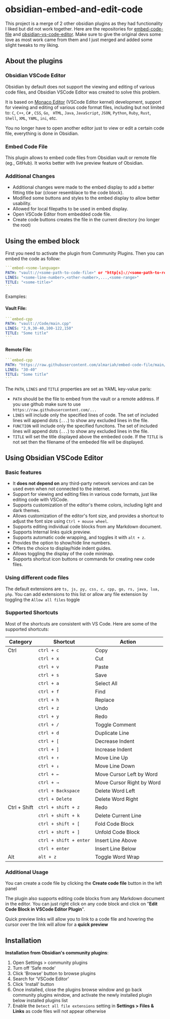 # obsidian-embed-and-edit-code

This project is a merge of 2 other obsidian plugins as they had functionality I liked but did not work together. 
Here are the repositories for [embed-code-file](https://github.com/almariah/embed-code-file) and [obsidian-vs-code-editor](https://github.com/sunxvming/obsidian-vscode-editor/tree/main). 
Make sure to give the original devs some love as most work came from them and I just merged and added some slight tweaks to my liking.

## About the plugins

### Obsidian VSCode Editor
Obsidian by default does not support the viewing and editing of various code files, and Obsidian VSCode Editor was created to solve this problem. 

It is based on [Monaco Editor](https://microsoft.github.io/monaco-editor/) (VSCode Editor kernel) development, support for viewing and editing of various code format files, including but not limited to: ` C `, `C++`, `C#` , ` CSS `, ` Go `, ` HTML`, `Java`, `JavaScript`, `JSON`, `Python`, `Ruby`, `Rust`, `Shell`, `XML`, `YAML`, `ini`, etc.

You no longer have to open another editor just to view or edit a certain code file, everything is done in Obsidian.

### Embed Code File
This plugin allows to embed code files from Obsidian vault or remote file (eg., GitHub). It works better with live preview feature of Obsidian.

### Additional Changes
* Additional changes were made to the embed display to add a better fitting title bar (closer resemblace to the code block). 
* Modified some buttons and styles to the embed display to allow better usability.
* Allowed for local filepaths to be used in embed display.
* Open VSCode Editor from embedded code file.
* Create code buttons creates the file in the current directory (no longer the root)

## Using the embed block
First you need to activate the plugin from Community Plugins. Then you can embed the code as follow:

````yaml
```embed-<some-language>
PATH: "vault://<some-path-to-code-file>" or "http[s]://<some-path-to-remote-file>"
LINES: "<some-line-number>,<other-number>,...,<some-range>"
TITLE: "<some-title>"
```
````

Examples:

#### Vault File:

````yaml
```embed-cpp
PATH: "vault://Code/main.cpp"
LINES: "2,9,30-40,100-122,150"
TITLE: "Some title"
```
````

#### Remote File:

````yaml
```embed-cpp
PATH: "https://raw.githubusercontent.com/almariah/embed-code-file/main/main.ts"
LINES: "30-40"
TITLE: "Some title"
```
````

The `PATH`, `LINES` and `TITLE` properties are set as YAML key-value paris:

* `PATH` should be the file to embed from the vault or a remote address. If you use github make sure to use `https://raw.githubusercontent.com/...`
* `LINES` will include only the specified lines of code. The set of included lines will append dots (`...`) to show any excluded lines in the file.
* `FUNCTION` will include only the specified funcitons. The set of included lines will append dots (`...`) to show any excluded lines in the file.
* `TITLE` will set the title displayed above the embeded code. If the `TITLE` is not set then the filename of the embeded file will be displayed.


## Using Obsidian VSCode Editor

### Basic features
- It **does not depend on** any third-party network services and can be used even when not connected to the internet.
- Support for viewing and editing files in various code formats, just like editing code with VSCode.
- Supports customization of the editor's theme colors, including light and dark themes.
- Allows customization of the editor's font size, and provides a shortcut to adjust the font size using `Ctrl + mouse wheel`.
- Supports editing individual code blocks from any Markdown document.
- Supports Internal links quick preview.
- Supports automatic code wrapping, and toggles it with `alt + z`.
- Provides the option to show/hide line numbers.
- Offers the choice to display/hide indent guides.
- Allows toggling the display of the code minimap.
- Supports shortcut icon buttons or commands for creating new code files.

### Using different code files

The default extensions are `ts, js, py, css, c, cpp, go, rs, java, lua, php`. 
You can add extensions to this list or allow any file extension by toggling the `Allow all files` toggle

### Supported Shortcuts

Most of the shortcuts are consistent with VS Code. Here are some of the supported shortcuts:

| Category     | Shortcut               | Action                    |
| ------------ | ---------------------- | ------------------------- |
| Ctrl         | `ctrl + c`             | Copy                      |
|              | `ctrl + x`             | Cut                       |
|              | `ctrl + v`             | Paste                     |
|              | `ctrl + s`             | Save                      |
|              | `ctrl + a`             | Select All                |
|              | `ctrl + f`             | Find                      |
|              | `ctrl + h`             | Replace                   |
|              | `ctrl + z`             | Undo                      |
|              | `ctrl + y`             | Redo                      |
|              | `ctrl + /`             | Toggle Comment            |
|              | `ctrl + d`             | Duplicate Line            |
|              | `ctrl + [`             | Decrease Indent           |
|              | `ctrl + ]`             | Increase Indent           |
|              | `ctrl + ↑`             | Move Line Up              |
|              | `ctrl + ↓`             | Move Line Down            |
|              | `ctrl + ←`             | Move Cursor Left by Word  |
|              | `ctrl + →`             | Move Cursor Right by Word |
|              | `ctrl + Backspace`     | Delete Word Left          |
|              | `ctrl + Delete`        | Delete Word Right         |
| Ctrl + Shift | `ctrl + shift + z`     | Redo                      |
|              | `ctrl + shift + k`     | Delete Current Line       |
|              | `ctrl + shift + [`     | Fold Code Block           |
|              | `ctrl + shift + ]`     | Unfold Code Block         |
|              | `ctrl + shift + enter` | Insert Line Above         |
|              | `ctrl + enter`         | Insert Line Below         |
| Alt          | `alt + z`              | Toggle Word Wrap          |

### Additional Usage

You can create a code file by clicking the **Create code file** button in the left panel

The plugin also supports editing code blocks from any Markdown document in the editor.
You can just right click on any code block and click on "**Edit Code Block in VSCode Editor Plugin**".

Quick preview links will allow you to link to a code file and hovering the cursor over the link will allow for a **quick preview**

## Installation

**Installation from Obsidian's community plugins**: 
1. Open Settings > community plugins
2. Turn off 'Safe mode'
3. Click 'Browse' button to browse plugins
4. Search for 'VSCode Editor'
5. Click 'Install' button
6. Once installed, close the plugins browse window and go back community plugins window, and activate the newly installed plugin below installed plugins list
7. Enable the `Detect all file extensions` setting in **Settings > Files & Links** as code files will not appear otherwise




